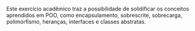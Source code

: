 Este exercício acadêmico traz a possibilidade de solidificar os conceitos aprendidos em POO, como encapsulamento, sobrescrite, sobrecarga, polimorfismo, heranças, interfaces e classes abstratas.
